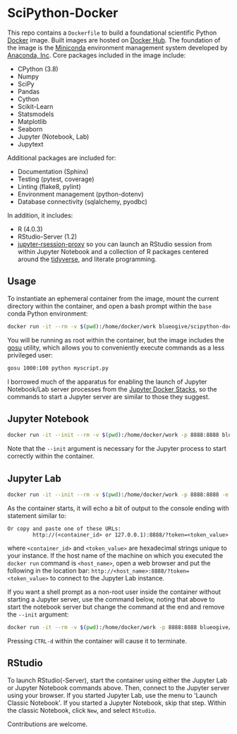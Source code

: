 # SciPython-Docker

This repo contains a `Dockerfile` to build a foundational scientific Python
[Docker](https://www.docker.com) image. Built images are hosted on
[Docker Hub](https://hub.docker.com/blueogive/scipython-docker). The
foundation of the image is the [Miniconda](https://conda.io/miniconda.html)
environment management system developed by
[Anaconda, Inc](https://www.anaconda.com/). Core packages included in the
image include:
* CPython (3.8)
* Numpy
* SciPy
* Pandas
* Cython
* Scikit-Learn
* Statsmodels
* Matplotlib
* Seaborn
* Jupyter (Notebook, Lab)
* Jupytext

Additional packages are included for:
* Documentation (Sphinx)
* Testing (pytest, coverage)
* Linting (flake8, pylint)
* Environment management (python-dotenv)
* Database connectivity (sqlalchemy, pyodbc)

In addition, it includes:
* R (4.0.3)
* RStudio-Server (1.2)
* [jupyter-rsession-proxy](https://github.com/jupyterhub/jupyter-rsession-proxy) so you can launch an RStudio session from within Jupyter Notebook
  and a collection of R packages centered around the [tidyverse](https://tidyverse.org), and literate programming.

## Usage

To instantiate an ephemeral container from the image, mount the current
directory within the container, and open a bash prompt within the `base` conda
Python environment:

```bash
docker run -it --rm -v $(pwd):/home/docker/work blueogive/scipython-docker:latest
```

You will be running as root within the container, but the image includes the
[gosu](https://github.com/tianon/gosu) utility, which allows you to conveniently execute commands as a less privileged user:

```bash
gosu 1000:100 python myscript.py
```

I borrowed much of the apparatus for enabling the launch of Jupyter Notebook/Lab server processes from the [Jupyter Docker Stacks](https://github.com/jupyter/docker-stacks/), so the commands to start a Jupyter server are similar to those they suggest.

## Jupyter Notebook

```bash
docker run -it --init --rm -v $(pwd):/home/docker/work -p 8888:8888 blueogive/scipython-docker:latest gosu 1000:100 start-notebook.sh
```

Note that the `--init` argument is necessary for the Jupyter process to start correctly within the container.

## Jupyter Lab

```bash
docker run -it --init --rm -v $(pwd):/home/docker/work -p 8888:8888 -e JUPYTER_ENABLE_LAB=yes blueogive/scipython-docker:latest gosu 1000:100 start-notebook.sh
```
As the container starts, it will echo a bit of output to the console ending with statement similar to:

```
Or copy and paste one of these URLs:
        http://(<container_id> or 127.0.0.1):8888/?token=<token_value>
```
where `<container_id>` and `<token_value>` are hexadecimal strings unique to 
your instance. If the host name of the machine on which you executed the 
`docker run` command is `<host_name>`, open a web browser and put the following 
in the location bar: `http://<host_name>:8888/?token=<token_value>` to connect 
to the Jupyter Lab instance.

If you want a shell prompt as a non-root user inside the container without
starting a Jupyter server, use the command below, noting that above to start the
notebook server but change the command at the end and remove the `--init`
argument:

```bash
docker run -it --rm -v $(pwd):/home/docker/work -p 8888:8888 blueogive/scipython-docker:latest gosu 1000:100 /bin/bash
```

Pressing `CTRL-d` within the container will cause it to terminate.

## RStudio

To launch RStudio(-Server), start the container using either the Jupyter Lab or
Jupyter Notebook commands above. Then, connect to the Jupyter server using your
browser. If you started Jupyter Lab, use the menu to 'Launch Classic Notebook'.
If you started a Jupyter Notebook, skip that step. Within the classic Notebook,
click `New`, and select `RStudio`.

Contributions are welcome.
